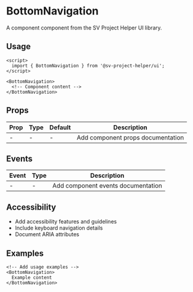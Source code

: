 # BottomNavigation

A component component from the SV Project Helper UI library.

## Usage

```svelte
<script>
  import { BottomNavigation } from '@sv-project-helper/ui';
</script>

<BottomNavigation>
  <!-- Component content -->
</BottomNavigation>
```

## Props

| Prop | Type | Default | Description |
|------|------|---------|-------------|
| - | - | - | Add component props documentation |

## Events

| Event | Type | Description |
|-------|------|-------------|
| - | - | Add component events documentation |

## Accessibility

- Add accessibility features and guidelines
- Include keyboard navigation details
- Document ARIA attributes

## Examples

```svelte
<!-- Add usage examples -->
<BottomNavigation>
  Example content
</BottomNavigation>
```